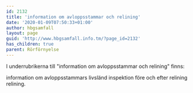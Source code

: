 ```yaml
---
id: 2132
title: 'information om avloppsstammar och relining'
date: '2020-01-09T07:50:33+01:00'
author: hbgsamfall
layout: page
guid: 'http://www.hbgsamfall.info.tm/?page_id=2132'
has_children: true
parent: Rörförnyelse
---
```


I underrubrikerna till "information om avloppsstammar och relining" finns:

  information om avloppsstammars livsländ
  inspektion före och efter relining
  relining.
